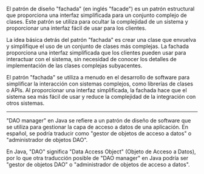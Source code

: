 El patrón de diseño "fachada" (en inglés "facade") es un patrón estructural que proporciona una interfaz simplificada para un conjunto complejo de clases. Este patrón se utiliza para ocultar la complejidad de un sistema y proporcionar una interfaz fácil de usar para los clientes.

La idea básica detrás del patrón "fachada" es crear una clase que envuelva y simplifique el uso de un conjunto de clases más complejas. La fachada proporciona una interfaz simplificada que los clientes pueden usar para interactuar con el sistema, sin necesidad de conocer los detalles de implementación de las clases complejas subyacentes.

El patrón "fachada" se utiliza a menudo en el desarrollo de software para simplificar la interacción con sistemas complejos, como librerías de clases o APIs. Al proporcionar una interfaz simplificada, la fachada hace que el sistema sea más fácil de usar y reduce la complejidad de la integración con otros sistemas.

-----------------------------------------------------------------------------
"DAO manager" en Java se refiere a un patrón de diseño de software que se utiliza para gestionar la capa de acceso a datos de una aplicación. En español, se podría traducir como "gestor de objetos de acceso a datos" o "administrador de objetos DAO".

En Java, "DAO" significa "Data Access Object" (Objeto de Acceso a Datos), por lo que otra traducción posible de "DAO manager" en Java podría ser "gestor de objetos DAO" o "administrador de objetos de acceso a datos".